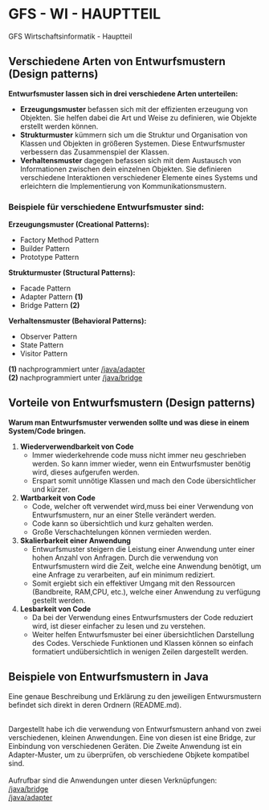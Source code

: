 # GFS - WI - HAUPTTEIL
GFS Wirtschaftsinformatik - Hauptteil

## <h2>Verschiedene Arten von Entwurfsmustern (Design patterns)</h2>
<strong>Entwurfsmuster lassen sich in drei verschiedene Arten unterteilen:</strong>
<ul>
   <li><strong>Erzeugungsmuster</strong> befassen sich mit der effizienten erzeugung von Objekten. Sie helfen dabei die Art und Weise zu definieren, wie Objekte erstellt werden können. </li><li><strong>Strukturmuster</strong> kümmern sich um die Struktur und Organisation von Klassen und Objekten in größeren Systemen. Diese Entwurfsmuster verbessern das Zusammenspiel der Klassen. </li><li><strong>Verhaltensmuster</strong> dagegen befassen sich mit dem Austausch von Informationen zwischen dein einzelnen Objekten. Sie definieren verschiedene Interaktionen verschiedener Elemente eines Systems und erleichtern die Implementierung von Kommunikationsmustern.</li>
</ul>

<h3>Beispiele für verschiedene Entwurfsmuster sind:</h3>

<strong>Erzeugungsmuster (Creational Patterns):</strong>
<ul>
  <li>Factory Method Pattern</li>
  <li>Builder Pattern</li>
  <li>Prototype Pattern</li>
</ul>
<strong>Strukturmuster (Structural Patterns):</strong>
<ul>
  <li>Facade Pattern</li>
  <li>Adapter Pattern <strong>(1)</strong></li>
  <li>Bridge Pattern <strong>(2)</strong></li>
</ul>
<strong>Verhaltensmuster (Behavioral Patterns):</strong>
<ul>
  <li>Observer Pattern</li>
  <li>State Pattern</li>
  <li>Visitor Pattern</li>
</ul>

<strong>(1) </strong> nachprogrammiert unter [/java/adapter](https://github.com/Enjagura/GFS/tree/main/java/adapter) </br>
<strong>(2) </strong> nachprogrammiert unter [/java/bridge](https://github.com/Enjagura/GFS/tree/main/java/bridge)

## <h2>Vorteile von Entwurfsmustern (Design patterns)</h2>
<strong>Warum man Entwurfsmuster verwenden sollte und was diese in einem System/Code bringen.</strong>
<ol>
   <li><strong>Wiederverwendbarkeit von Code </strong><ul>
      <li>Immer wiederkehrende code muss nicht immer neu geschrieben werden. So kann immer wieder, wenn ein Entwurfsmuster benötig wird, dieses aufgerufen werden.</li>
      <li>Erspart somit unnötige Klassen und mach den Code übersichtlicher und kürzer.</li>
   </ul></li>
   <li><strong>Wartbarkeit von Code </strong><ul>
      <li>Code, welcher oft verwendet wird,muss bei einer Verwendung von Entwurfsmustern, nur an einer Stelle verändert werden.</li>
      <li>Code kann so übersichtlich und kurz gehalten werden.</li>
      <li>Große Verschachtelungen können vermieden werden.</li>
   </ul></li>
   <li><strong>Skalierbarkeit einer Anwendung </strong><ul>
      <li>Entwurfsmuster steigern die Leistung einer Anwendung unter einer hohen Anzahl von Anfragen. Durch die verwendung von Entwurfsmustern wird die Zeit, welche eine Anwendung benötigt, um eine Anfrage zu verarbeiten, auf ein minimum rediziert.</li>
      <li>Somit ergiebt sich ein effektiver Umgang mit den Ressourcen (Bandbreite, RAM,CPU, etc.), welche einer Anwendung zu verfügung gestellt werden.</li>
   </ul></li>
   <li><strong>Lesbarkeit von Code </strong><ul>
      <li>Da bei der Verwendung eines Entwurfsmusters der Code reduziert wird, ist dieser einfacher zu lesen und zu verstehen.</li>
      <li>Weiter helfen Entwurfsmuster bei einer übersichtlichen Darstellung des Codes. Verschiede Funktionen und Klassen können so einfach formatiert undübersichtlich in wenigen Zeilen dargestellt werden.</li>
   </ul></li>
</ol>

## <h2>Beispiele von Entwurfsmustern in Java</h2>
Eine genaue Beschreibung und Erklärung zu den jeweiligen Entwursmustern befindet sich direkt in deren Ordnern (README.md).</br></br>

Dargestellt habe ich die verwendung von Entwurfsmustern anhand von zwei verschiedenen, kleinen Anwendungen.
Eine von diesen ist eine Bridge, zur Einbindung von verschiedenen Geräten. 
Die Zweite Anwendung ist ein Adapter-Muster, um zu überprüfen, ob verschiedene Objkete kompatibel sind. </br></br>
Aufrufbar sind die Anwendungen unter diesen Verknüpfungen: </br>
[/java/bridge](https://github.com/Enjagura/GFS/tree/main/java/bridge) </br>
[/java/adapter](https://github.com/Enjagura/GFS/tree/main/java/adapter)

